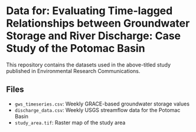 # Data for: Evaluating Time-lagged Relationships between Groundwater Storage and River Discharge: Case Study of the Potomac Basin
This repository contains the datasets used in the above-titled study published in Environmental Research Communications.

## Files
- `gws_timeseries.csv`: Weekly GRACE-based groundwater storage values
- `discharge_data.csv`: Weekly USGS streamflow data for the Potomac Basin
- `study_area.tif`: Raster map of the study area
